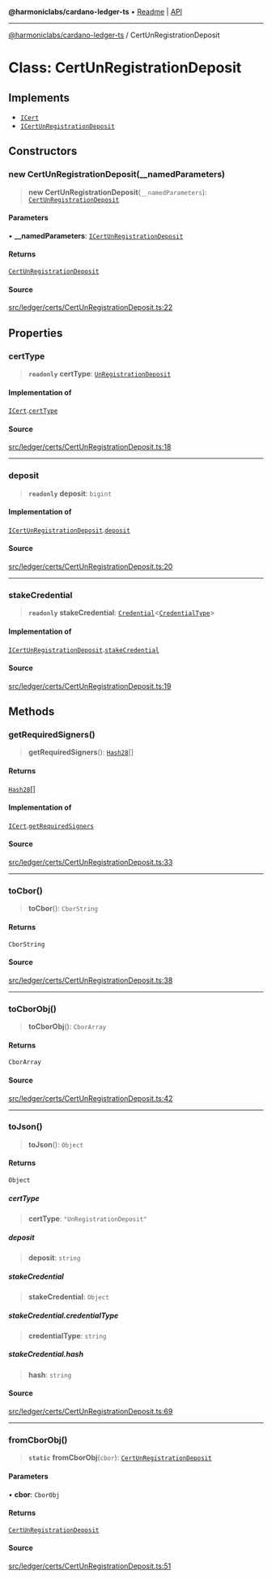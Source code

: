 **@harmoniclabs/cardano-ledger-ts** • [Readme](../Introduction.md) \| [API](../globals.md)

***

[@harmoniclabs/cardano-ledger-ts](../Introduction.md) / CertUnRegistrationDeposit

# Class: CertUnRegistrationDeposit

## Implements

- [`ICert`](../interfaces/ICert.md)
- [`ICertUnRegistrationDeposit`](../interfaces/ICertUnRegistrationDeposit.md)

## Constructors

### new CertUnRegistrationDeposit(__namedParameters)

> **new CertUnRegistrationDeposit**(`__namedParameters`): [`CertUnRegistrationDeposit`](CertUnRegistrationDeposit.md)

#### Parameters

• **\_\_namedParameters**: [`ICertUnRegistrationDeposit`](../interfaces/ICertUnRegistrationDeposit.md)

#### Returns

[`CertUnRegistrationDeposit`](CertUnRegistrationDeposit.md)

#### Source

[src/ledger/certs/CertUnRegistrationDeposit.ts:22](https://github.com/HarmonicLabs/cardano-ledger-ts/blob/d1659b0/src/ledger/certs/CertUnRegistrationDeposit.ts#L22)

## Properties

### certType

> **`readonly`** **certType**: [`UnRegistrationDeposit`](../enumerations/CertificateType.md#unregistrationdeposit)

#### Implementation of

[`ICert`](../interfaces/ICert.md).[`certType`](../interfaces/ICert.md#certtype)

#### Source

[src/ledger/certs/CertUnRegistrationDeposit.ts:18](https://github.com/HarmonicLabs/cardano-ledger-ts/blob/d1659b0/src/ledger/certs/CertUnRegistrationDeposit.ts#L18)

***

### deposit

> **`readonly`** **deposit**: `bigint`

#### Implementation of

[`ICertUnRegistrationDeposit`](../interfaces/ICertUnRegistrationDeposit.md).[`deposit`](../interfaces/ICertUnRegistrationDeposit.md#deposit)

#### Source

[src/ledger/certs/CertUnRegistrationDeposit.ts:20](https://github.com/HarmonicLabs/cardano-ledger-ts/blob/d1659b0/src/ledger/certs/CertUnRegistrationDeposit.ts#L20)

***

### stakeCredential

> **`readonly`** **stakeCredential**: [`Credential`](Credential.md)\<[`CredentialType`](../enumerations/CredentialType.md)\>

#### Implementation of

[`ICertUnRegistrationDeposit`](../interfaces/ICertUnRegistrationDeposit.md).[`stakeCredential`](../interfaces/ICertUnRegistrationDeposit.md#stakecredential)

#### Source

[src/ledger/certs/CertUnRegistrationDeposit.ts:19](https://github.com/HarmonicLabs/cardano-ledger-ts/blob/d1659b0/src/ledger/certs/CertUnRegistrationDeposit.ts#L19)

## Methods

### getRequiredSigners()

> **getRequiredSigners**(): [`Hash28`](Hash28.md)[]

#### Returns

[`Hash28`](Hash28.md)[]

#### Implementation of

[`ICert`](../interfaces/ICert.md).[`getRequiredSigners`](../interfaces/ICert.md#getrequiredsigners)

#### Source

[src/ledger/certs/CertUnRegistrationDeposit.ts:33](https://github.com/HarmonicLabs/cardano-ledger-ts/blob/d1659b0/src/ledger/certs/CertUnRegistrationDeposit.ts#L33)

***

### toCbor()

> **toCbor**(): `CborString`

#### Returns

`CborString`

#### Source

[src/ledger/certs/CertUnRegistrationDeposit.ts:38](https://github.com/HarmonicLabs/cardano-ledger-ts/blob/d1659b0/src/ledger/certs/CertUnRegistrationDeposit.ts#L38)

***

### toCborObj()

> **toCborObj**(): `CborArray`

#### Returns

`CborArray`

#### Source

[src/ledger/certs/CertUnRegistrationDeposit.ts:42](https://github.com/HarmonicLabs/cardano-ledger-ts/blob/d1659b0/src/ledger/certs/CertUnRegistrationDeposit.ts#L42)

***

### toJson()

> **toJson**(): `Object`

#### Returns

`Object`

##### certType

> **certType**: `"UnRegistrationDeposit"`

##### deposit

> **deposit**: `string`

##### stakeCredential

> **stakeCredential**: `Object`

##### stakeCredential.credentialType

> **credentialType**: `string`

##### stakeCredential.hash

> **hash**: `string`

#### Source

[src/ledger/certs/CertUnRegistrationDeposit.ts:69](https://github.com/HarmonicLabs/cardano-ledger-ts/blob/d1659b0/src/ledger/certs/CertUnRegistrationDeposit.ts#L69)

***

### fromCborObj()

> **`static`** **fromCborObj**(`cbor`): [`CertUnRegistrationDeposit`](CertUnRegistrationDeposit.md)

#### Parameters

• **cbor**: `CborObj`

#### Returns

[`CertUnRegistrationDeposit`](CertUnRegistrationDeposit.md)

#### Source

[src/ledger/certs/CertUnRegistrationDeposit.ts:51](https://github.com/HarmonicLabs/cardano-ledger-ts/blob/d1659b0/src/ledger/certs/CertUnRegistrationDeposit.ts#L51)
